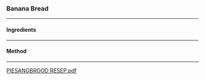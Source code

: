 ### Banana Bread
---
#### Ingredients

---
#### Method

---
[PIESANGBROOD RESEP.pdf](https://github.com/willatkova/recipes/files/3826719/PIESANGBROOD.RESEP.pdf)
